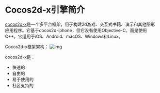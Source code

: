 # Cocos2d-x引擎简介

[cocos2d-x](https://www.cocos.com/en/cocos2d-x)是一个多平台框架，用于构建2d游戏、交互式书籍、演示和其他图形应用程序。它基于cocos2d-iphone，但它没有使用Objective-C，而是使用C++。它适用于iOS、Android、macOS、Windows和Linux。

Cocos2d-x框架架构：
![img](cocos2dx%E6%A1%86%E6%9E%B6%E6%9E%B6%E6%9E%84.png)

cocos2d-x是：
- 快速的
- 自由的
- 易于使用的
- 社区支持的 